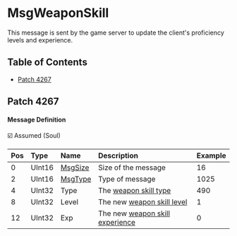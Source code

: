 # MsgWeaponSkill

This message is sent by the game server to update the client's proficiency levels and experience.

## Table of Contents

* [Patch 4267](#patch-4267)

## Patch 4267

#### Message Definition

☑️ Assumed (Soul)

| Pos | Type | Name | Description | Example |
|:----|:--------|:--------|:--------|:--------|
| 0  | UInt16 | [MsgSize](index.md#message-header) | Size of the message | 16 |
| 2  | UInt16 | [MsgType](index.md#message-header) | Type of message | 1025 |
| 4  | UInt32 | Type | The [weapon skill type](../../files/content/weaponskillname.ini.md) | 490 |
| 8  | UInt32 | Level | The new [weapon skill level](../../files/content/weaponskilllevelexp.ini.md) | 1 |
| 12 | UInt32 | Exp | The new [weapon skill experience](../../files/content/weaponskilllevelexp.ini.md) | 0 |
